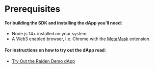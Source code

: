 # Prerequisites

#### For building the SDK and installing the dApp you'll need:
- Node.js 14+ installed on your system.
- A Web3 enabled browser, i.e. Chrome with the [MetaMask](https://metamask.io/) extension.

#### For instructions on how to try out the dApp read:
- [Try Out the Raiden Demo dApp](https://github.com/raiden-network/light-client#try-out-the-raiden-demo-dapp)

